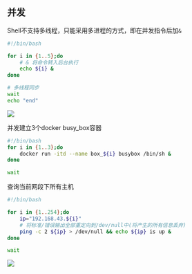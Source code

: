 <!--
 * @Description: 
 * @Version: 1.0
 * @Author: DaLao
 * @Email: dalao_li@163.com
 * @Date: 2021-03-11 08:59:41
 * @LastEditors: DaLao
 * @LastEditTime: 2022-01-12 23:25:35
-->

## 并发

Shell不支持多线程，只能采用多进程的方式，即在并发指令后加`&`

```sh
#!/bin/bash

for i in {1..5};do
    # & 将命令转入后台执行
    echo ${i} &
done

# 多线程同步
wait
echo "end"
```

![](https://cdn.hurra.ltd/img/20211229172645.png)

并发建立3个docker busy_box容器
  
```sh
#!/bin/bash 
for i in {1..3};do
    docker run -itd --name box_${i} busybox /bin/sh &
done

wait
```

查询当前网段下所有主机

```sh
#!/bin/bash

for i in {1..254};do
    ip="192.168.43.${i}"
    # 将标准/错误输出全部重定向到/dev/null中(将产生的所有信息丢弃)
    ping -c 2 ${ip} > /dev/null && echo ${ip} is up &
done

wait
```

![](https://cdn.hurra.ltd/img/20211229173115.png)